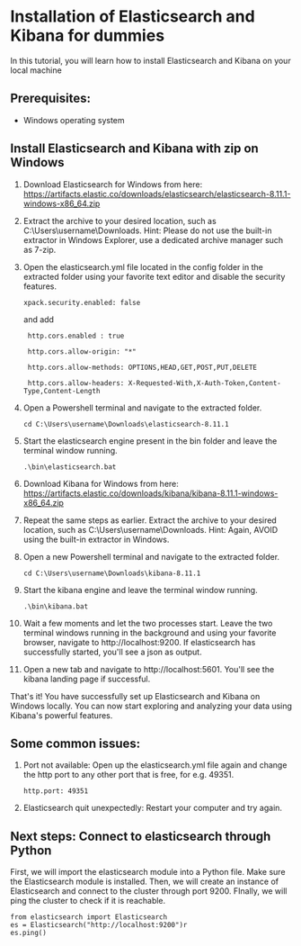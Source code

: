 # Installation of Elasticsearch and Kibana for dummies

In this tutorial, you will learn how to install Elasticsearch and Kibana on your local machine

## Prerequisites:
- Windows operating system

## Install Elasticsearch and Kibana with zip on Windows

1. Download Elasticsearch for Windows from here:
    https://artifacts.elastic.co/downloads/elasticsearch/elasticsearch-8.11.1-windows-x86_64.zip

2. Extract the archive to your desired location, such as C:\Users\username\Downloads.
    Hint: Please do not use the built-in extractor in Windows Explorer, use a dedicated archive manager such as 7-zip.

3. Open the elasticsearch.yml file located in the config folder in the extracted folder using your favorite text editor and disable the security features. 

    ```xpack.security.enabled: false```

    and add

        http.cors.enabled : true

        http.cors.allow-origin: "*"

        http.cors.allow-methods: OPTIONS,HEAD,GET,POST,PUT,DELETE

        http.cors.allow-headers: X-Requested-With,X-Auth-Token,Content-Type,Content-Length



3. Open a Powershell terminal and navigate to the extracted folder.

    ```cd C:\Users\username\Downloads\elasticsearch-8.11.1```

4. Start the elasticsearch engine present in the bin folder and leave the terminal window running.

    ```.\bin\elasticsearch.bat```

5. Download Kibana for Windows from here:
    https://artifacts.elastic.co/downloads/kibana/kibana-8.11.1-windows-x86_64.zip

6. Repeat the same steps as earlier. Extract the archive to your desired location, such as C:\Users\username\Downloads\. Hint: Again, AVOID using the built-in extractor in Windows.

7. Open a new Powershell terminal and navigate to the extracted folder.

    ```cd C:\Users\username\Downloads\kibana-8.11.1```

8. Start the kibana engine and leave the terminal window running.

    ```.\bin\kibana.bat```

9. Wait a few moments and let the two processes start. Leave the two terminal windows running in the background and using your favorite browser, navigate to http://localhost:9200. If elasticsearch has successfully started, you'll see a json as output. 

10. Open a new tab and navigate to http://localhost:5601. You'll see the kibana landing page if successful. 

That's it! You have successfully set up Elasticsearch and Kibana on Windows locally. You can now start exploring and analyzing your data using Kibana's powerful features.

## Some common issues: 

1. Port not available: Open up the elasticsearch.yml file again and change the http port to any other port that is free, for e.g. 49351.

    ```http.port: 49351```

2. Elasticsearch quit unexpectedly: Restart your computer and try again. 

## Next steps: Connect to elasticsearch through Python
First, we will import the elasticsearch module into a Python file. Make sure the Elasticsearch module is installed. Then, we will create an instance of Elasticsearch and connect to the cluster through port 9200. FInally, we will ping the cluster to check if it is reachable.
    
    from elasticsearch import Elasticsearch
    es = Elasticsearch("http://localhost:9200")r
    es.ping()
    
